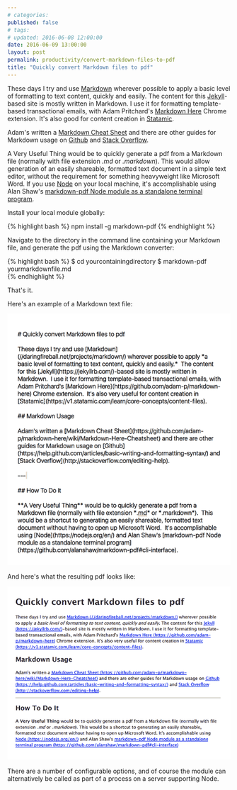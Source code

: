 ```yaml
---
# categories: 
published: false
# tags: 
# updated: 2016-06-08 12:00:00
date: 2016-06-09 13:00:00
layout: post
permalink: productivity/convert-markdown-files-to-pdf
title: "Quickly convert Markdown files to pdf"
---
```


These days I try and use [Markdown](//daringfireball.net/projects/markdown/) wherever possible to apply a basic level of formatting to text content, quickly and easily.  The content for this [Jekyll](https://jekyllrb.com/)-based site is mostly written in Markdown.  I use it for formatting template-based transactional emails, with Adam Pritchard's [Markdown Here](https://github.com/adam-p/markdown-here) Chrome extension.  It's also good for content creation in [Statamic](https://v1.statamic.com/learn/core-concepts/content-files).  

Adam's written a [Markdown Cheat Sheet](https://github.com/adam-p/markdown-here/wiki/Markdown-Here-Cheatsheet) and there are other guides for Markdown usage on [Github](https://help.github.com/articles/basic-writing-and-formatting-syntax/) and [Stack Overflow](http://stackoverflow.com/editing-help). 

A Very Useful Thing would be to quickly generate a pdf from a Markdown file (normally with file extension *.md* or *.markdown*).  This would allow generation of an easily shareable, formatted text document in a simple text editor, without the requirement for something heavyweight like Microsoft Word.  If you use [Node](https://nodejs.org/en/) on your local machine, it's accomplishable using Alan Shaw's [markdown-pdf Node module as a standalone terminal program](https://github.com/alanshaw/markdown-pdf#cli-interface).

Install your local module globally:

{% highlight bash %}
npm install -g markdown-pdf 
{% endhighlight %}

Navigate to the directory in the command line containing your Markdown file, and generate the pdf using the Markdown converter:

{% highlight bash %}
$ cd yourcontainingdirectory 
$ markdown-pdf yourmarkdownfile.md  
{% endhighlight %}

That's it.

Here's an example of a Markdown text file:

![original Markdown text file](/img/original-markdown-file.png)

And here's what the resulting pdf looks like:

![resulting formatted pdf file](/img/resulting-pdf-file.png)

There are a number of configurable options, and of course the module can alternatively be called as part of a process on a server supporting Node.